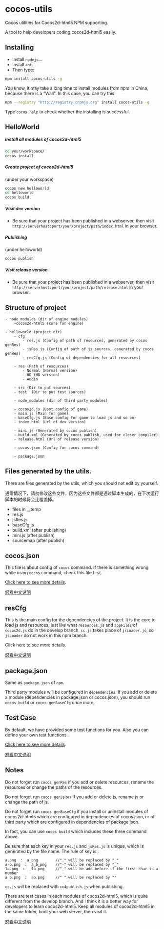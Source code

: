 cocos-utils
===========

Cocos utilities for Cocos2d-html5 NPM supporting.

A tool to help developers coding cocos2d-html5 easily.


## Installing
* Install `nodejs`...
* Install `ant`...
* Then type:

```bash
npm install cocos-utils -g
```

You know, it may take a long time to install modules from npm in China, because there is a "Wall".
In this case, you can try this:

```bash
npm --registry "http://registry.cnpmjs.org" install cocos-utils -g
```

Type `cocos help` to check whether the installing is successful.



## HelloWorld

##### Install all modules of cocos2d-html5

```bash
cd your/workspace/
cocos install
```

##### Create project of cocos2d-html5

(under your workspace)

```bash
cocos new helloworld
cd helloworld
cocos build
```

##### Visit dev version
* Be sure that your project has been published in a webserver, then visit `http://serverhost:port/your/project/path/index.html` in your browser.

##### Publishing

(under helloworld)

```bash
cocos publish
```

##### Visit release version
* Be sure that your project has been published in a webserver, then visit `http://serverhost:port/your/project/path/release.html` in your browser.

## Structure of project

```script
- node_modules (dir of engine modules)
    -cocos2d-html5 (core for engine)

- helloworld (project dir)
    - cfg
        - res.js (Config of path of resources, generated by cocos genRes)
        - jsRes.js (Config of path of js sources, generated by cocos genRes)
        - resCfg.js (Config of dependencies for all resources)

    - res (Path of resources)
        - Normal (Normal version)
        - HD (HD version)
        - Audio

    - src (Dir to put sources)
    - test  (Dir to put test sources)

    - node_modules (dir of third party modules)

    - cocos2d.js (Boot config of game)
    - main.js (Main for game)
    - baseCfg.js (Base config for game to load js and so on)
    - index.html (Url of dev version)

    - mini.js (Generated by cocos publish)
    - build.xml (Generated by cocos publish, used for closer compiler)
    - release.html (Url of release version)

    - cocos.json (Config for cocos command)

    - package.json
```



## Files generated by the utils.

There are files generated by the utils, which you should not edit by yourself.

通常情况下，请勿修改这些文件，因为这些文件都是通过脚本生成的，在下次运行脚本的时候将会比覆盖掉。

* files in __temp
* res.js
* jsRes.js
* baseCfg.js
* build.xml (after publishing)
* mini.js (after publish)
* sourcemap (after publish)


## cocos.json
This file is about config of `cocos` command.
If there is something wrong while using `cocos` command, check this file first.

[Click here to see more details](https://github.com/SmallAiTT/cocos-utils/wiki/cocos.json).

[怒看中文说明](https://github.com/SmallAiTT/cocos-utils/wiki/cocos.json-%E4%B8%AD%E6%96%87%E8%AF%B4%E6%98%8E)


## resCfg
This is the main config for the dependencies of the project.
It is the core to load js and resources, just like what `resources.js` and `appFiles` of `cocos2d.js` do in the develop branch.
`cc.js` takes place of `jsLoader.js`, so `jsLoader` do not work in this npm branch.

[Click here to see more details](https://github.com/SmallAiTT/cocos-utils/wiki/resCfg).

[怒看中文说明](https://github.com/SmallAiTT/cocos-utils/wiki/resCfg-%E4%B8%AD%E6%96%87%E8%AF%B4%E6%98%8E)


## package.json
Same as `package.json` of `npm`.

Third party modules will be configured in `dependencies`.
If you add or delete a module (dependencies in package.json or cocos.json),
you should run `cocos build` or `cocos genBaseCfg` once more.


## Test Case
By default, we have provided some test functions for you.
Also you can define your own test functions.

[Click here to see more details](https://github.com/SmallAiTT/cocos-utils/wiki/Test-Case).

[怒看中文说明](https://github.com/SmallAiTT/cocos-utils/wiki/Test-Case-%E4%B8%AD%E6%96%87%E8%AF%B4%E6%98%8E)

## Notes
Do not forget run `cocos genRes` if you add or delete resources, rename the resources or change the paths of the resources.

Do not forget run `cocos genJsRes` if you add or delete js, rename js or change the path of js.

Do not forget run `cocos genBaseCfg` if you install or uninstall modules of cocos2d-html5 which are configured in dependencies of cocos.json,
or of third party which are configured in dependencies of package.json.

In fact, you can use `cocos build` which includes these three command above.


Be sure that each key in your `res.js` and `jsRes.js` is unique, which is generated by the file name. The rule of key is :

```script
a.png  :  a_png        //"." will be replaced by "_"
a-b.png  :  a_b_png    //"-" will be replaced by "_"
1a.png  :  _1a_png     //"_" will be add before if the first char is a number
a b.png  :  ab.png     //" " will be replaced by ""
```

`cc.js` will be replaced with `cc4publish.js` when publishing.

There are test cases in each modules of cocos2d-html5, which is quite different from the develop branch.
And I think it is a better way for developers to learn cocos2d-html5.
Keep all modules of cocos2d-html5 in the same folder, boot your web server, then visit it.

[怒看中文说明](https://github.com/SmallAiTT/cocos-utils/wiki/Notes-%E4%B8%AD%E6%96%87%E8%AF%B4%E6%98%8E)

